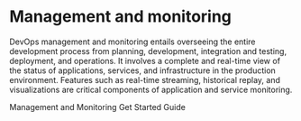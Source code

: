 # Management and monitoring

DevOps management and monitoring entails overseeing the entire development process from planning, development, integration and testing, deployment, and operations. It involves a complete and real-time view of the status of applications, services, and infrastructure in the production environment. Features such as real-time streaming, historical replay, and visualizations are critical components of application and service monitoring.

<BadgeLink badgeText='Get Started Guide' colorScheme='blue' href='https://www.atlassian.com/devops/devops-tools/devops-monitoring'>Management and Monitoring Get Started Guide</BadgeLink>